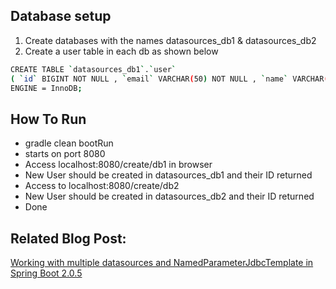 ## Database setup
1. Create databases with the names datasources_db1 & datasources_db2
2. Create a user table in each db as shown below
```bash
CREATE TABLE `datasources_db1`.`user` 
( `id` BIGINT NOT NULL , `email` VARCHAR(50) NOT NULL , `name` VARCHAR(100) NOT NULL , `surname` VARCHAR(100) NOT NULL , PRIMARY KEY (`id`)) 
ENGINE = InnoDB;
```

## How To Run
* gradle clean bootRun
* starts on port 8080
* Access localhost:8080/create/db1 in browser
* New User should be created in datasources_db1 and their ID returned
* Access to localhost:8080/create/db2
* New User should be created in datasources_db2 and their ID returned
* Done

## Related Blog Post:
[Working with multiple datasources and NamedParameterJdbcTemplate in Spring Boot 2.0.5](https://www.amuponda.com/2018/10/21/working-with-mul…pring-boot-2-0-5/)
